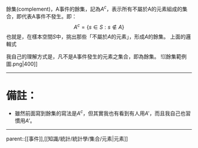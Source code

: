 餘集(complement)，A事件的餘集，記為$A^c$，表示所有不屬於A的元素組成的集合，即代表A事件不發生。即：
$$
A^c=\lbrace s \in S : s\notin A \rbrace
$$
也就是，在樣本空間$S$中，挑出那些「不屬於$A$的元素」，形成$A$的餘集。
上面的邏輯式

我自己的理解方式是，凡不是A事件發生的元素之集合，即為餘集。
![[餘集範例圖.png|400]]
- - -
# 備註：
- 雖然前面寫到餘集的寫法是$A^c$，但其實我也有看到有人用$A'$，而且我自己也習慣用$A'$。
- - -
parent::[[事件]],[[知識/統計/統計學/集合/元素|元素]]

